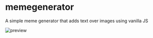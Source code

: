 # memegenerator
A simple meme generator that adds text over images using vanilla JS

![preview](https://user-images.githubusercontent.com/25615907/127766004-e1c2f64e-facd-497f-b69a-76f96e45f7c1.png)
